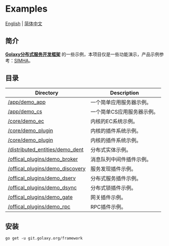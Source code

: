 # Examples
[English](./README.md) | [简体中文](./README.zh_CN.md)

## 简介
[**Golaxy分布式服务开发框架**](https://github.com/pangdogs/framework) 的一些示例，本项目仅是一些功能演示，产品示例参考：[SIMHA](https://github.com/pangdogs/simha)。

## 目录
| Directory | Description |
| --------- | ----------- |
| [/app/demo_app](https://github.com/pangdogs/examples/tree/main/app/demo_app) | 一个简单应用服务器示例。 |
| [/app/demo_cs](https://github.com/pangdogs/examples/tree/main/app/demo_cs) | 一个简单CS应用服务器示例。 |
| [/core/demo_ec](https://github.com/pangdogs/examples/tree/main/core/demo_ec) | 内核的EC系统示例。 |
| [/core/demo_plugin](https://github.com/pangdogs/examples/tree/main/core/demo_plugin) | 内核的插件系统示例。 |
| [/core/demo_plugin](https://github.com/pangdogs/examples/tree/main/core/demo_plugin) | 内核的插件系统示例。 |
| [/distributed_entities/demo_dent](https://github.com/pangdogs/examples/tree/main/distributed_entities/demo_dent) | 分布式实体示例。 |
| [/offical_plugins/demo_broker](https://github.com/pangdogs/examples/tree/main/offical_plugins/demo_broker) | 消息队列中间件插件示例。 |
| [/offical_plugins/demo_discovery](https://github.com/pangdogs/examples/tree/main/offical_plugins/demo_discovery) | 服务发现插件示例。 |
| [/offical_plugins/demo_dserv](https://github.com/pangdogs/examples/tree/main/offical_plugins/demo_dserv) | 分布式服务插件示例。 |
| [/offical_plugins/demo_dsync](https://github.com/pangdogs/examples/tree/main/offical_plugins/demo_dsync) | 分布式锁插件示例。 |
| [/offical_plugins/demo_gate](https://github.com/pangdogs/examples/tree/main/offical_plugins/demo_gate) | 网关插件示例。 |
| [/offical_plugins/demo_rpc](https://github.com/pangdogs/examples/tree/main/offical_plugins/demo_rpc) | RPC插件示例。 |

## 安装
```
go get -u git.golaxy.org/framework
```
